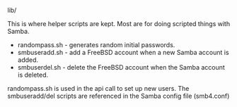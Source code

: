 lib/

This is where helper scripts are kept. Most are for doing scripted things
with Samba.

* randompass.sh - generates random initial passwords.
* smbuseradd.sh - add a FreeBSD account when a new Samba account is added.
* smbuserdel.sh - delete the FreeBSD account when the Samba account is deleted.

randompass.sh is used in the api call to set up new users.
The smbuseradd/del scripts are referenced in the Samba config file (smb4.conf) 

